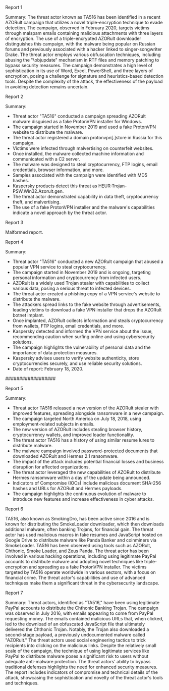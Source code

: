 
Report 1

Summary:
The threat actor known as TA516 has been identified in a recent AZORult campaign that utilizes a novel triple-encryption technique to evade detection. The campaign, observed in February 2020, targets victims through malspam emails containing malicious attachments with three layers of encryption. The use of a triple-encrypted AZORult downloader distinguishes this campaign, with the malware being popular on Russian forums and previously associated with a hacker linked to singer-songwriter Drake. The threat actor employs various obfuscation techniques, including abusing the "\objupdate" mechanism in RTF files and memory patching to bypass security measures. The campaign demonstrates a high level of sophistication in its use of Word, Excel, PowerShell, and three layers of encryption, posing a challenge for signature and heuristics-based detection tools. Despite the complexity of the attack, the effectiveness of the payload in avoiding detection remains uncertain.





Report 2

Summary:
- Threat actor "TA516" conducted a campaign spreading AZORult malware disguised as a fake ProtonVPN installer for Windows.
- The campaign started in November 2019 and used a fake ProtonVPN website to distribute the malware.
- The threat actor registered a domain protonvpn[.]store in Russia for this campaign.
- Victims were infected through malvertising on counterfeit websites.
- Once installed, the malware collected machine information and communicated with a C2 server.
- The malware was designed to steal cryptocurrency, FTP logins, email credentials, browser information, and more.
- Samples associated with the campaign were identified with MD5 hashes.
- Kaspersky products detect this threat as HEUR:Trojan-PSW.Win32.Azorult.gen.
- The threat actor demonstrated capability in data theft, cryptocurrency theft, and malvertising.
- The use of a fake ProtonVPN installer and the malware's capabilities indicate a novel approach by the threat actor.





Report 3

Malformed report.





Report 4

Summary:
- Threat actor "TA516" conducted a new AZORult campaign that abused a popular VPN service to steal cryptocurrency.
- The campaign started in November 2019 and is ongoing, targeting personal information and cryptocurrency from infected users.
- AZORult is a widely used Trojan stealer with capabilities to collect various data, posing a serious threat to infected devices.
- The threat actor created a phishing copy of a VPN service's website to distribute the malware.
- The attackers spread links to the fake website through advertisements, leading victims to download a fake VPN installer that drops the AZORult botnet implant.
- Once implanted, AZORult collects information and steals cryptocurrency from wallets, FTP logins, email credentials, and more.
- Kaspersky detected and informed the VPN service about the issue, recommending caution when surfing online and using cybersecurity solutions.
- The campaign highlights the vulnerability of personal data and the importance of data protection measures.
- Kaspersky advises users to verify website authenticity, store cryptocurrencies securely, and use reliable security solutions.
- Date of report: February 18, 2020.

##################





Report 5

Summary:
- Threat actor TA516 released a new version of the AZORult stealer with improved features, spreading alongside ransomware in a new campaign.
- The campaign targeted North America on July 18, 2018, using employment-related subjects in emails.
- The new version of AZORult includes stealing browser history, cryptocurrency wallets, and improved loader functionality.
- The threat actor TA516 has a history of using similar resume lures to distribute malware.
- The malware campaign involved password-protected documents that downloaded AZORult and Hermes 2.1 ransomware.
- The impact of the attack includes potential financial losses and business disruption for affected organizations.
- The threat actor leveraged the new capabilities of AZORult to distribute Hermes ransomware within a day of the update being announced.
- Indicators of Compromise (IOCs) include malicious document SHA-256 hashes and URLs for AZORult and Hermes payloads.
- The campaign highlights the continuous evolution of malware to introduce new features and increase effectiveness in cyber attacks.





Report 6

TA516, also known as SmokingDro, has been active since 2016 and is known for distributing the SmokeLoader downloader, which then downloads additional malware, often banking Trojans, for financial gain. The threat actor has used malicious macros in fake resumes and JavaScript hosted on Google Drive to distribute malware like Panda Banker and coinminers via SmokeLoader. TA516 has been observed using tools such as AZORult, Chthonic, Smoke Loader, and Zeus Panda. The threat actor has been involved in various hacking operations, including using legitimate PayPal accounts to distribute malware and adopting novel techniques like triple-encryption and spreading as a fake ProtonVPN installer. The victims targeted by TA516 operate worldwide in various sectors, with a focus on financial crime. The threat actor's capabilities and use of advanced techniques make them a significant threat in the cybersecurity landscape.





Report 7

Summary:
Threat actors, identified as "TA516," have been using legitimate PayPal accounts to distribute the Chthonic Banking Trojan. The campaign was observed in July 2016, with emails appearing to come from PayPal requesting money. The emails contained malicious URLs that, when clicked, led to the download of an obfuscated JavaScript file that ultimately delivered the Chthonic Trojan. Notably, the Trojan also downloaded a second-stage payload, a previously undocumented malware called "AZORult." The threat actors used social engineering tactics to trick recipients into clicking on the malicious links. Despite the relatively small scale of the campaign, the technique of using legitimate services like PayPal to distribute malware poses a significant risk to users without adequate anti-malware protection. The threat actors' ability to bypass traditional defenses highlights the need for enhanced security measures. The report includes indicators of compromise and technical details of the attack, showcasing the sophistication and novelty of the threat actor's tools and techniques.


